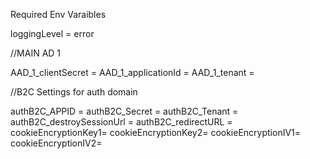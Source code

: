 Required Env Varaibles

loggingLevel = error

//MAIN AD 1

AAD_1_clientSecret = 
AAD_1_applicationId = 
AAD_1_tenant = 



//B2C Settings for auth domain

authB2C_APPID = 
authB2C_Secret = 
authB2C_Tenant = 
authB2C_destroySessionUrl = 
authB2C_redirectURL = 
cookieEncryptionKey1= 
cookieEncryptionKey2= 
cookieEncryptionIV1= 
cookieEncryptionIV2= 